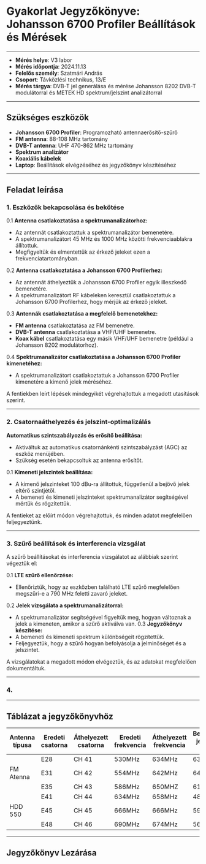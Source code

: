 # Gyakorlat Jegyzőkönyve: Johansson 6700 Profiler Beállítások és Mérések
---
- **Mérés helye**: V3 labor
- **Mérés időpontja**: 2024.11.13
- **Felelős személy**: Szatmári András
- **Csoport**: Távközlési technikus, 13/E
- **Mérés tárgya**: DVB-T jel generálása és mérése Johansson 8202 DVB-T modulátorral és METEK HD spektrum/jelszint analizátorral
---
## Szükséges eszközök
- **Johansson 6700 Profiler**: Programozható antennaerősítő-szűrő
- **FM antenna**: 88-108 MHz tartomány
- **DVB-T antenna**: UHF 470-862 MHz tartomány
- **Spektrum analizátor**
- **Koaxiális kábelek**
- **Laptop**: Beállítások elvégzéséhez és jegyzőkönyv készítéséhez

---

## Feladat leírása

### 1.  Eszközök bekapcsolása és bekötése

0.1 **Antenna csatlakoztatása a spektrumanalizátorhoz:**
   - Az antennát csatlakoztattuk a spektrumanalizátor bemenetére.
   - A spektrumanalizátort 45 MHz és 1000 MHz közötti frekvenciaablakra állítottuk.
   - Megfigyeltük és elmentettük az érkező jeleket ezen a frekvenciatartományban.

0.2 **Antenna csatlakoztatása a Johansson 6700 Profilerhez:**
   - Az antennát áthelyeztük a Johansson 6700 Profiler egyik illeszkedő bemenetére.
   - A spektrumanalizátort RF kábeleken keresztül csatlakoztattuk a Johansson 6700 Profilerhez, hogy mérjük az érkező jeleket.

0.3 **Antennák csatlakoztatása a megfelelő bemenetekhez:**
   - **FM antenna** csatlakoztatása az FM bemenetre.
   - **DVB-T antenna** csatlakoztatása a VHF/UHF bemenetre.
   - **Koax kábel** csatlakoztatása egy másik VHF/UHF bemenetre (például a Johansson 8202 modulátorhoz).

0.4 **Spektrumanalizátor csatlakoztatása a Johansson 6700 Profiler kimenetéhez:**
   - A spektrumanalizátort csatlakoztattuk a Johansson 6700 Profiler kimenetére a kimenő jelek méréséhez.

A fentiekben leírt lépések mindegyikét végrehajtottuk a megadott utasítások szerint.

---

### 2. Csatornaáthelyezés és jelszint-optimalizálás 

**Automatikus szintszabályozás és erősítő beállítása:**
   - Aktiváltuk az automatikus csatornánkénti szintszabályzást (AGC) az eszköz menüjében.
   - Szükség esetén bekapcsoltuk az antenna erősítőt.

0.1 **Kimeneti jelszintek beállítása:**
   - A kimenő jelszinteket 100 dBu-ra állítottuk, függetlenül a bejövő jelek eltérő szintjétől.
   - A bemeneti és kimeneti jelszinteket spektrumanalizátor segítségével mértük és rögzítettük.

A fentieket az előírt módon végrehajtottuk, és minden adatot megfelelően feljegyeztünk.

---

### 3. Szűrő beállítások és interferencia vizsgálat 

 A szűrő beállításokat és interferencia vizsgálatot az alábbiak szerint végeztük el:

0.1 **LTE szűrő ellenőrzése:**
   - Ellenőriztük, hogy az eszközben található LTE szűrő megfelelően megszűri-e a 790 MHz feletti zavaró jeleket.

0.2 **Jelek vizsgálata a spektrumanalizátorral:**
   - A spektrumanalizátor segítségével figyeltük meg, hogyan változnak a jelek a kimeneten, amikor a szűrő aktiválva van.
0.3 **Jegyzőkönyv készítése:**
   - A bemeneti és kimeneti spektrum különbségeit rögzítettük.
   - Feljegyeztük, hogy a szűrő hogyan befolyásolja a jelminőséget és a jelszintet.

A vizsgálatokat a megadott módon elvégeztük, és az adatokat megfelelően dokumentáltuk.

---

### 4. 

---

## Táblázat a jegyzőkönyvhöz

| Antenna típusa | Eredeti csatorna | Áthelyezett csatorna | Eredeti frekvencia | Áthelyezett frekvencia | Bemeneti jelszint (dB) | Kimeneti jelszint (dB) |
|----------------|------------------|----------------------|--------------------|------------------------|------------------------|------------------------|
|                |       E28        |       CH 41          |      530MHz        |        634MHz          |     63 dBu             |        173.8dBu        |
|     FM Atenna  |       E31        |       CH 42          |      554MHz        |        642MHz          |     64 dBu             |        174.9dBu        |
|                |       E35        |       CH 43          |      586MHz        |        650MHZ          |     61 dBu             |        174.6dBu        |
|                |       E41        |       CH 44          |      634MHz        |        658MHz          |     48 dBu             |        169.7dBu        |
|     HDD 550    |       E45        |       CH 45          |      666MHz        |        666MHz          |     59 dBu             |        175.7dBu        |
|                |       E48        |       CH 46          |      690MHz        |        674MHz          |     56 dBu             |        174.8dBu        |

---

## Jegyzőkönyv Lezárása
